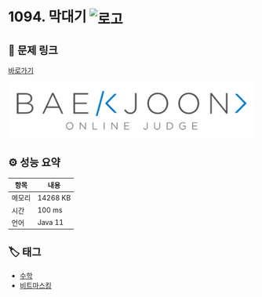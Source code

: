 # 1094. 막대기 <img src="https://d2gd6pc034wcta.cloudfront.net/tier/6.svg" alt="로고" height="32" style="vertical-align: middle;" />

## 🔗 문제 링크

[바로가기](https://www.acmicpc.net/problem/1094)

![백준 로고](../../images/boj.png)

## ⚙️ 성능 요약

| 항목   | 내용     |
| ------ | -------- |
| 메모리 | 14268 KB |
| 시간   | 100 ms   |
| 언어   | Java 11  |

## 🏷️ 태그

- [수학](https://www.acmicpc.net/problemset?sort=ac_desc&algo=124)
- [비트마스킹](https://www.acmicpc.net/problemset?sort=ac_desc&algo=14)
